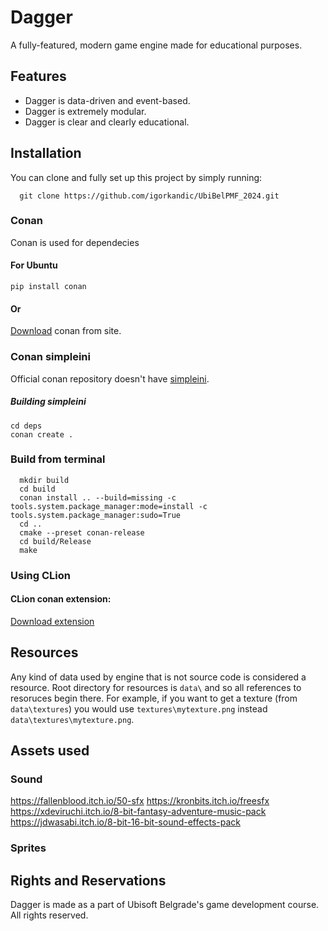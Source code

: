# Dagger

A fully-featured, modern game engine made for educational purposes.

## Features

- Dagger is data-driven and event-based.
- Dagger is extremely modular.
- Dagger is clear and clearly educational.

## Installation

You can clone and fully set up this project by simply running:

```git
  git clone https://github.com/igorkandic/UbiBelPMF_2024.git
```

### Conan 
Conan is used for dependecies
#### For Ubuntu
```shell
pip install conan
```
#### Or
[Download](https://conan.io/downloads) conan from site.
### Conan simpleini
Official conan repository doesn't have [simpleini](https://github.com/brofield/simpleini).
##### Building simpleini
```shell
cd deps
conan create .
```

### Build from terminal
```shell
  mkdir build
  cd build
  conan install .. --build=missing -c tools.system.package_manager:mode=install -c tools.system.package_manager:sudo=True
  cd ..
  cmake --preset conan-release
  cd build/Release
  make
```

### Using CLion
#### CLion conan extension:
[Download extension](https://www.jetbrains.com/help/clion/conan-plugin.html)

## Resources

Any kind of data used by engine that is not source code is considered a resource. Root directory for resources is `data\`
and so all references to resoruces begin there. For example, if you want to get a texture (from `data\textures`) you would
use `textures\mytexture.png` instead `data\textures\mytexture.png`.


## Assets used

### Sound
https://fallenblood.itch.io/50-sfx
https://kronbits.itch.io/freesfx
https://xdeviruchi.itch.io/8-bit-fantasy-adventure-music-pack
https://jdwasabi.itch.io/8-bit-16-bit-sound-effects-pack

### Sprites

## Rights and Reservations

Dagger is made as a part of Ubisoft Belgrade's game development course. All rights reserved.
